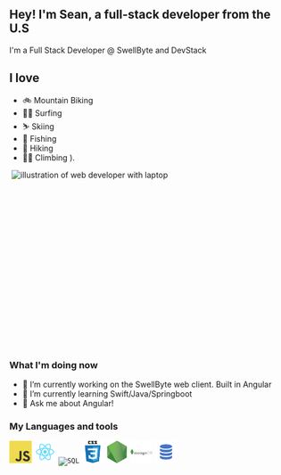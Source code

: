 ## Hey! I'm Sean, a full-stack developer from the U.S

I'm a Full Stack Developer @ SwellByte and DevStack 

## I love 
- 🚲 Mountain Biking
- 🏄‍♂️ Surfing
- ⛷ Skiing
- 🎣 Fishing
- 🥾 Hiking
- 🧗‍♂️ Climbing ).

<img align="right" alt="illustration of web developer with laptop" src="https://oostou.com/assets/undraw_web_developer_p3e5.svg?format=webp" width="500" height="340" />

### What I'm doing now

- 🔭 I’m currently working on the SwellByte web client. Built in Angular
- 🌱 I’m currently learning Swift/Java/Springboot
- 💬 Ask me about Angular!

### My Languages and tools

<code><img height="40" alt="Javascript" src="https://raw.githubusercontent.com/github/explore/80688e429a7d4ef2fca1e82350fe8e3517d3494d/topics/javascript/javascript.png"></code>
<code><img height="40" alt="React" src="https://raw.githubusercontent.com/github/explore/80688e429a7d4ef2fca1e82350fe8e3517d3494d/topics/react/react.png"></code>
<code><img height="40" alt="SQL" src="https://img.icons8.com/color/344/angularjs.png"></code>
<code><img height="40" alt="CSS" src="https://raw.githubusercontent.com/github/explore/80688e429a7d4ef2fca1e82350fe8e3517d3494d/topics/css/css.png"></code>
<code><img height="40" alt="nodeJs" src="https://raw.githubusercontent.com/github/explore/80688e429a7d4ef2fca1e82350fe8e3517d3494d/topics/nodejs/nodejs.png"></code>
<code><img height="40" alt="MongoDB" src="https://raw.githubusercontent.com/github/explore/80688e429a7d4ef2fca1e82350fe8e3517d3494d/topics/mongodb/mongodb.png"></code>
<code><img height="40" alt="SQL" src="https://raw.githubusercontent.com/github/explore/80688e429a7d4ef2fca1e82350fe8e3517d3494d/topics/sql/sql.png"></code>

